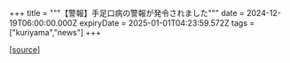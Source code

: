 +++
title = """【警報】手足口病の警報が発令されました"""
date = 2024-12-19T06:00:00.000Z
expiryDate = 2025-01-01T04:23:59.572Z
tags = ["kuriyama","news"]
+++


[[source]](https://www.town.kuriyama.hokkaido.jp/soshiki/38/18642.html)

